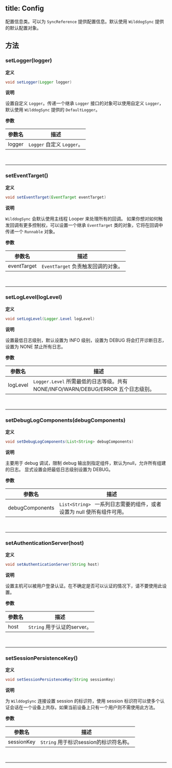 title:  Config
---
配置信息类。可以为 `SyncReference` 提供配置信息。默认使用 `WilddogSync` 提供的默认配置对象。
## 方法

### setLogger(logger)
**定义**

```java
void setLogger(Logger logger)
```

**说明**

设置自定义 `Logger`。传递一个继承 `Logger` 接口的对象可以使用自定义 `Logger`，默认使用 `WilddogSync` 提供的 `DefaultLogger`。

**参数**


参数名 | 描述
--- | ---
logger | `Logger` 自定义 `Logger`。
</br>

---
### setEventTarget()

**定义**

```java
void setEventTarget(EventTarget eventTarget)
```

**说明**

`WilddogSync` 会默认使用主线程 Looper 来处理所有的回调。
如果你想对如何触发回调有更多控制权，可以设置一个继承 `EventTarget` 类的对象，它将在回调中传递一个 `Runnable` 对象。

**参数**

参数名 | 描述
--- | ---
eventTarget | `EventTarget`  负责触发回调的对象。

</br>

---
### setLogLevel(logLevel)
**定义**

```java
void setLogLevel(Logger.Level logLevel)
```

**说明**

设置最低日志级别，默认设置为 INFO 级别，设置为 DEBUG 将会打开诊断日志，设置为 NONE 禁止所有日志。

**参数**

参数名 | 描述
--- | ---
logLevel | `Logger.Level` 所需最低的日志等级。共有 NONE/INFO/WARN/DEBUG/ERROR 五个日志级别。
</br>

---
### setDebugLogComponents(debugComponents)
**定义**

```java
void setDebugLogComponents(List<String> debugComponents)
```

**说明**

主要用于 debug 调试，限制 debug 输出到指定组件，默认为null，允许所有组建的日志。
显式设置会把最低日志级别设置为 DEBUG。

**参数**

参数名 | 描述
--- | ---
debugComponents | `List<String> ` 一系列日志需要的组件，或者设置为 null 使所有组件可用。
</br>

---
### setAuthenticationServer(host)

**定义**

```java
void setAuthenticationServer(String host)
```

**说明**

设置主机可以被用户登录认证。在不确定是否可以认证的情况下，请不要使用此设置。

**参数**

参数名 | 描述
--- | ---
host | `String` 用于认证的server。
</br>

---
### setSessionPersistenceKey()

**定义**

```java
void setSessionPersistenceKey(String sessionKey)
```

**说明**

为 `WilddogSync` 连接设置 session 的标识符，使用 session 标识符可以使多个认证会话在一个设备上共存。如果当前设备上只有一个用户则不需使用此方法。

**参数**

参数名 | 描述
--- | ---
sessionKey | `String` 用于标识session的标识符名称。
</br>

---

